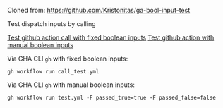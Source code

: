 Cloned from: https://github.com/Kristonitas/ga-bool-input-test

Test dispatch inputs by calling

[Test github action call with fixed boolean inputs](https://github.com/radiomix/gha-bool-input-test/actions/workflows/call_test.yml)
[Test github action with manual boolean inputs](https://github.com/radiomix/gha-bool-input-test/actions/workflows/test.yml)


Via GHA CLI `gh` with fixed boolean inputs:
```
gh workflow run call_test.yml
```

Via GHA CLI `gh` with manual boolean inputs:
```
gh workflow run test.yml -F passed_true=true -F passed_false=false
```

